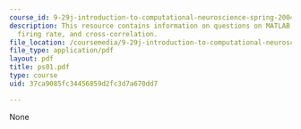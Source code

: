```yaml
---
course_id: 9-29j-introduction-to-computational-neuroscience-spring-2004
description: This resource contains information on questions on MATLAB, spike train,
  firing rate, and cross-correlation.
file_location: /coursemedia/9-29j-introduction-to-computational-neuroscience-spring-2004/37ca9085fc34456859d2fc3d7a670dd7_ps01.pdf
file_type: application/pdf
layout: pdf
title: ps01.pdf
type: course
uid: 37ca9085fc34456859d2fc3d7a670dd7

---
```

None